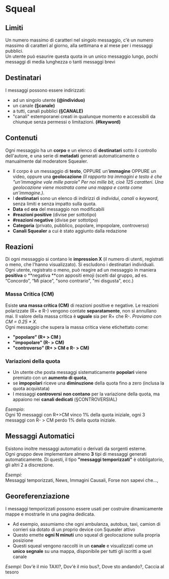 # Squeal

## Limiti
Un numero massimo di
caratteri nel singolo messaggio, c'è un numero massimo di
caratteri al giorno, alla settimana e al mese per i messaggi
pubblici.  
Un utente può esaurire questa quota in un unico messaggio
lungo, pochi messaggi di media lunghezza o tanti messaggi brevi

## Destinatari
I messaggi possono essere indirizzati:
- ad un singolo utente **(@individuo)**
- un canale **(§canale)**
- a tutti, canali pubblici **(§CANALE)**
- "canali" estemporanei creati in qualunque momento e
accessibili da chiunque senza permessi o limitazioni. **(#keyword)**


## Contenuti
Ogni messaggio ha un **corpo** e un elenco di **destinatari** sotto il
controllo dell'autore, e una serie di **metadati** generati
automaticamente o manualmente dal moderatore Squealer.

- Il corpo è un messaggio di **testo**, OPPURE un'**immagine** OPPURE un
video, oppure una **geolocazione** *(Il rapporto tra immagini e testo è che
"un'immagine vale mille parole" Per noi mille bit, cioè 125
caratteri. Una geolocazione viene mostrata come una mappa e
conta come un'immagine.)*.
- I **destinatari** sono un elenco di indirizzi di *individui*, *canali* o *keyword*,
senza limiti e senza impatto sulla quota.
- **Data** ed **ora** del messaggio non modificabili
- **#reazioni positive** (divise per sottotipo)
- **#reazioni negative** (divise per sottotipo)
- **Categoria** (privato, pubblico, popolare, impopolare, controverso)
- **Canali Squealer** a cui è stato aggiunto dalla redazione


## Reazioni

Di ogni messaggio si contano le **impression X** (il numero di utenti, registrati o
meno, che l'hanno visualizzato). Si escludono i destinatari individuali.  
Ogni utente, registrato o meno, può reagire ad un messaggio in maniera **positiva**
o **negativa **con appositi emoji (scelti dal gruppo, ad es. “Concordo”, “Mi piace”,
"sono contrario", "mi disgusta", ecc.)
### Massa Critica (CM)
Esiste **una massa critica (CM)** di reazioni positive e negative. Le reazioni
polarizzate (R+ e R-) vengono contate **separatamente**, non si annullano mai. Il
valore della massa critica è **uguale** sia per R+ che R-. *Proviamo con CM = 0.25 * X.*  
Ogni messaggio che supera la massa critica viene etichettato come: 
- **"popolare” (R+ > CM )**
- **"impopolare" (R- > CM)**
- **"controverso” (R+ > CM e R- > CM)**

### Variazioni della quota

- Un utente che posta messaggi sistematicamente **popolari** viene premiato con un
**aumento di quota**, 
- se **impopolari** riceve una **diminuzione** della quota fino a zero
(inclusa la quota acquistata)
- I messaggi **controversi** **non contano** per la variazione della quota, ma appaiono
nei **canali dedicati** (§CONTROVERSIAL)

*Esempio*:  
Ogni 10 messaggi con R+>CM vinco 1% della quota
iniziale, ogni 3 messaggi con R- > CM perdo 1% della quota iniziale.

## Messaggi Automatici

Esistono inoltre messaggi automatici o derivati da sorgenti esterne.  
Ogni gruppo deve implementare almeno **3** tipi di messaggi
generati automaticamente. Di questi, il tipo **"messaggi
temporizzati"** è obbligatorio, gli altri 2 a discrezione.

*Esempi:*  
Messaggi temporizzati, News, Immagini Causali, Forse non sapevi che..., 

## Georeferenziazione
I messaggi temporizzati possono essere usati per costruire dinamicamente mappe e mostrarle in una pagina dedicata.
- Ad esempio, assumiamo che ogni ambulanza, autobus, taxi, camion di corrieri
sia dotato di un proprio device con Squealer attivo
- Questo emette **ogni N minuti** uno squeal di geolocazione sulla propria posizione
- Questi squeal vengono raccolti in un **canale** e visualizzati come un **unico segnale**
su una mappa, disponibile per tutti gli iscritti a quel canale

*Esempi:*
Dov'è il mio TAXI?, Dov'è il mio bus?, Dove sto andando?, Caccia al tesoro



